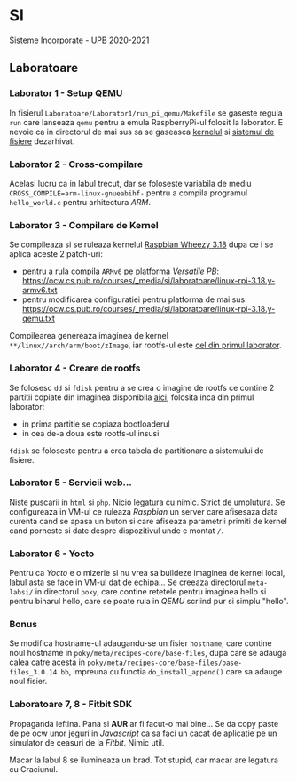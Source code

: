 # SI
Sisteme Incorporate - UPB 2020-2021



## Laboratoare
### Laborator 1 - Setup QEMU

In fisierul `Laboratoare/Laborator1/run_pi_qemu/Makefile` se gaseste regula
`run` care lanseaza `qemu` pentru a emula RaspberryPi-ul folosit la laborator.
E nevoie ca in directorul de mai sus sa se gaseasca
[kernelul](https://drive.google.com/file/d/0B0lgiPZNMMyvaEtfN3V4VVBxRjg/view)
si
[sistemul de fisiere](https://drive.google.com/open?id=0B0lgiPZNMMyvOTFMakFuY1N2Q1E)
dezarhivat.


### Laborator 2 - Cross-compilare
Acelasi lucru ca in labul trecut, dar se foloseste variabila de mediu
`CROSS_COMPILE=arm-linux-gnueabihf-` pentru a compila programul `hello_world.c`
pentru arhitectura _ARM_.


### Laborator 3 - Compilare de Kernel
Se compileaza si se ruleaza kernelul
[Raspbian Wheezy 3.18](https://github.com/raspberrypi/linux/tree/rpi-3.18.y)
dupa ce i se aplica aceste 2 patch-uri:
- pentru a rula compila `ARMv6` pe platforma *Versatile PB*:
https://ocw.cs.pub.ro/courses/_media/si/laboratoare/linux-rpi-3.18.y-armv6.txt
- pentru modificarea configuratiei pentru platforma de mai sus:
https://ocw.cs.pub.ro/courses/_media/si/laboratoare/linux-rpi-3.18.y-qemu.txt

Compilearea genereaza imaginea de kernel `**/linux//arch/arm/boot/zImage`, iar
rootfs-ul este
[cel din primul laborator](https://drive.google.com/file/d/0B0lgiPZNMMyvOTFMakFuY1N2Q1E/view).


### Laborator 4 - Creare de rootfs
Se folosesc `dd` si `fdisk` pentru a se crea o imagine de rootfs ce contine 2
partitii copiate din imaginea disponibila
[aici](https://drive.google.com/open?id=0B0lgiPZNMMyvOTFMakFuY1N2Q1E), folosita
inca din primul laborator:
- in prima partitie se copiaza bootloaderul
- in cea de-a doua este rootfs-ul insusi

`fdisk` se foloseste pentru a crea tabela de partitionare a sistemului de
fisiere.


### Laborator 5 - Servicii web...
Niste puscarii in `html` si `php`. Nicio legatura cu nimic. Strict de umplutura.
Se configureaza in VM-ul ce ruleaza *Raspbian* un server care afisesaza data
curenta cand se apasa un buton si care afiseaza parametrii primiti de kernel
cand porneste si date despre dispozitivul unde e montat `/`.


### Laborator 6 - Yocto
Pentru ca *Yocto* e o mizerie si nu vrea sa buildeze imaginea de kernel local,
labul asta se face in VM-ul dat de echipa...
Se creeaza directorul `meta-labsi/` in directorul `poky`, care contine retetele
pentru imaginea hello si pentru binarul hello, care se poate rula in *QEMU*
scriind pur si simplu "hello".

### Bonus
Se modifica hostname-ul adaugandu-se un fisier `hostname`, care
contine noul hostname in `poky/meta/recipes-core/base-files`, dupa care se
adauga calea catre acesta in
`poky/meta/recipes-core/base-files/base-files_3.0.14.bb`, impreuna cu functia
`do_install_append()` care sa adauge noul fisier.


### Laboratoare 7, 8 - Fitbit SDK
Propaganda ieftina. Pana si **AUR** ar fi facut-o mai bine... Se da copy paste
de pe ocw unor jeguri in *Javascript* ca sa faci un cacat de aplicatie pe un
simulator de ceasuri de la *Fitbit*. Nimic util.

Macar la labul 8 se ilumineaza un brad. Tot stupid, dar macar are legatura cu
Craciunul.
